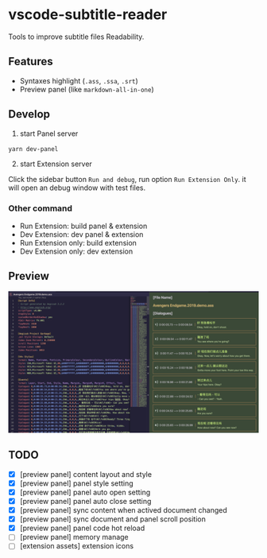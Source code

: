 # vscode-subtitle-reader

Tools to improve subtitle files Readability.

## Features
* Syntaxes highlight (`.ass`, `.ssa`, `.srt`) 
* Preview panel (like `markdown-all-in-one`)

## Develop
1. start Panel server

```sh
yarn dev-panel
```

2. start Extension server
  
Click the sidebar button `Run and debug`, run option `Run Extension Only`. it will open an debug window with test files.

### Other command
- Run Extension: build panel & extension
- Dev Extension: dev panel & extension
- Run Extension only: build extension
- Dev Extension only: dev extension

## Preview

![](https://github.com/Kuro-P/vscode-subtitle-reader/blob/master/images/extension-screenshot.png "extension screeenshot") 

## TODO
- [x] [preview panel] content layout and style
- [x] [preview panel] panel style setting
- [x] [preview panel] panel auto open setting
- [x] [preview panel] panel auto close setting
- [x] [preview panel] sync content when actived document changed
- [x] [preview panel] sync document and panel scroll position 
- [x] [preview panel] panel code hot reload
- [ ] [preview panel] memory manage
- [ ] [extension assets] extension icons

